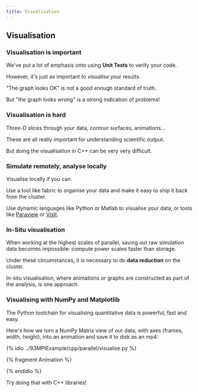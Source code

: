 ```yaml
---
title: Visualisation
---
```


## Visualisation

### Visualisation is important

We've put a lot of emphasis onto using **Unit Tests** to verify your code.

However, it's just as important to *visualise* your results.

"The graph looks OK" is not a good enough standard of truth.

But "the graph looks wrong" is a strong indication of problems!

### Visualisation is hard

Three-D slices through your data, contour surfaces, animations...

These are all really important for understanding scientific output.

But doing the visualisation in C++ can be very very difficult.

### Simulate remotely, analyse locally

Visualise locally if you can.

Use a tool like fabric to organise your data and make it easy to ship it back from the cluster.

Use dynamic languages like Python or Matlab to visualise your data, or tools like
[Paraview](http://www.paraview.org) or [VisIt](https://wci.llnl.gov/simulation/computer-codes/visit/).

### In-Situ visualisation

When working at the highest scales of parallel, saving out raw simulation data becomes impossible:
compute power scales faster than storage.

Under these circumstances, it is necessary to do **data reduction** on the cluster.

In-situ visualisation, where animations or graphs are constructed as part of the analysis, is one approach.

### Visualising with NumPy and Matplotlib

The Python toolchain for visualising quantitative data is powerful, fast and easy.

Here's how we turn a NumPy Matrix view of our data, with axes (frames, width, height), into an animation and
save it to disk as an mp4:

{% idio ../93MPIExample/cpp/parallel/visualise.py %}


{% fragment Animation %}

{% endidio %}


Try doing that with C++ libraries!

